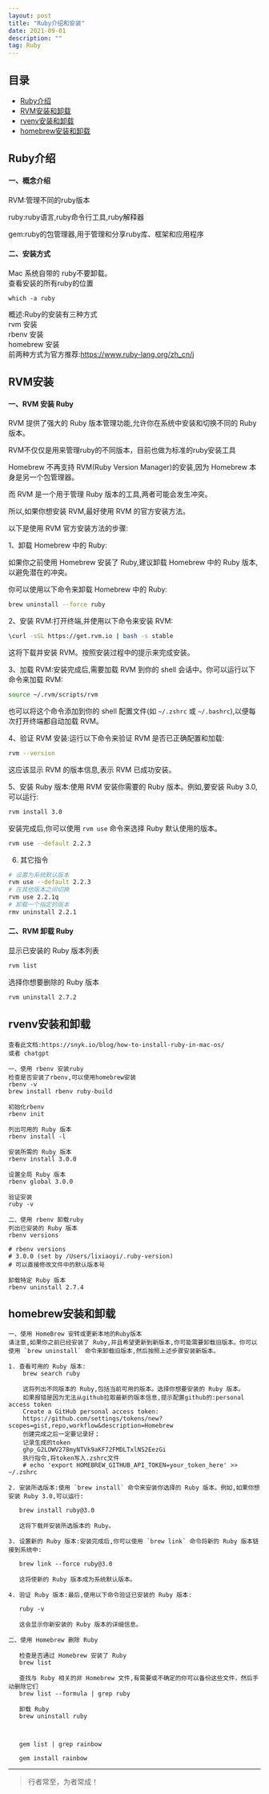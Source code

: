 ```yaml
---
layout: post
title: "Ruby介绍和安装"
date: 2021-09-01
description: ""
tag: Ruby
---
```




## 目录
* [Ruby介绍](#content1)
* [RVM安装和卸载](#content2)
* [rvenv安装和卸载](#content3)
* [homebrew安装和卸载](#content4)


<!-- ************************************************ -->
## <a id="content1">Ruby介绍</a>

#### **一、概念介绍**

RVM:管理不同的ruby版本

ruby:ruby语言,ruby命令行工具,ruby解释器

gem:ruby的包管理器,用于管理和分享ruby库、框架和应用程序


#### **二、安装方式**

Mac 系统自带的 ruby不要卸载。<br>
查看安装的所有ruby的位置<br>
```shell
which -a ruby
```

概述:Ruby的安装有三种方式<br>
rvm 安装<br>
rbenv 安装<br>
homebrew 安装<br>
前两种方式为官方推荐:<a href="https://www.ruby-lang.org/zh_cn/j">https://www.ruby-lang.org/zh_cn/j</a>




<!-- ************************************************ -->
## <a id="content2">RVM安装</a>

#### **一、RVM 安装 Ruby**

RVM 提供了强大的 Ruby 版本管理功能,允许你在系统中安装和切换不同的 Ruby 版本。

RVM不仅仅是用来管理ruby的不同版本，目前也做为标准的ruby安装工具

Homebrew 不再支持 RVM(Ruby Version Manager)的安装,因为 Homebrew 本身是另一个包管理器。

而 RVM 是一个用于管理 Ruby 版本的工具,两者可能会发生冲突。

所以,如果你想安装 RVM,最好使用 RVM 的官方安装方法。

以下是使用 RVM 官方安装方法的步骤:

1、卸载 Homebrew 中的 Ruby:

如果你之前使用 Homebrew 安装了 Ruby,建议卸载 Homebrew 中的 Ruby 版本,以避免潜在的冲突。

你可以使用以下命令来卸载 Homebrew 中的 Ruby:
```bash
brew uninstall --force ruby
```

2、安装 RVM:打开终端,并使用以下命令来安装 RVM:

```bash
\curl -sSL https://get.rvm.io | bash -s stable
```
这将下载并安装 RVM。按照安装过程中的提示来完成安装。

3、加载 RVM:安装完成后,需要加载 RVM 到你的 shell 会话中。你可以运行以下命令来加载 RVM:
```bash
source ~/.rvm/scripts/rvm
```
也可以将这个命令添加到你的 shell 配置文件(如 `~/.zshrc` 或 `~/.bashrc`),以便每次打开终端都自动加载 RVM。

4、验证 RVM 安装:运行以下命令来验证 RVM 是否已正确配置和加载:
   ```bash
   rvm --version
   ```
   这应该显示 RVM 的版本信息,表示 RVM 已成功安装。

5、安装 Ruby 版本:使用 RVM 安装你需要的 Ruby 版本。例如,要安装 Ruby 3.0,可以运行:
   ```bash
   rvm install 3.0
   ```
   安装完成后,你可以使用 `rvm use` 命令来选择 Ruby 默认使用的版本。
   ```bash
   rvm use --default 2.2.3
   ```

6. 其它指令
```bash
# 设置为系统默认版本
rvm use --default 2.2.3
# 在其他版本之间切换
rvm use 2.2.1q
# 卸载一个指定的版本
rmv uninstall 2.2.1
```

#### **二、RVM 卸载 Ruby**

显示已安装的 Ruby 版本列表
```bash
rvm list
```

选择你想要删除的 Ruby 版本
```bash
rvm uninstall 2.7.2
```

<!-- ************************************************ -->
## <a id="content3">rvenv安装和卸载</a>

```
查看此文档:https://snyk.io/blog/how-to-install-ruby-in-mac-os/
或者 chatgpt

一、使用 rbenv 安装ruby
检查是否安装了rbenv,可以使用homebrew安装
rbenv -v
brew install rbenv ruby-build

初始化rbenv
rbenv init

列出可用的 Ruby 版本
rbenv install -l

安装所需的 Ruby 版本
rbenv install 3.0.0

设置全局 Ruby 版本
rbenv global 3.0.0

验证安装
ruby -v

二、使用 rbenv 卸载ruby
列出已安装的 Ruby 版本
rbenv versions

# rbenv versions
# 3.0.0 (set by /Users/lixiaoyi/.ruby-version)
# 可以直接修改文件中的默认版本号

卸载特定 Ruby 版本
rbenv uninstall 2.7.4
```

<!-- ************************************************ -->
## <a id="content4">homebrew安装和卸载</a>

```
一、使用 HomeBrew 安转或更新本地的Ruby版本
请注意,如果你之前已经安装了 Ruby,并且希望更新到新版本,你可能需要卸载旧版本。你可以使用 `brew uninstall` 命令来卸载旧版本,然后按照上述步骤安装新版本。

1. 查看可用的 Ruby 版本:
    brew search ruby

    这将列出不同版本的 Ruby,包括当前可用的版本。选择你想要安装的 Ruby 版本。
    如果报错是因为无法从github拉取最新的版本信息,提示配置github的:personal access token
    Create a GitHub personal access token:
    https://github.com/settings/tokens/new?scopes=gist,repo,workflow&description=Homebrew
    创建完成之后一定要记录好；
    记录生成的token
    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
    执行指令,将token写入.zshrc文件
    # echo 'export HOMEBREW_GITHUB_API_TOKEN=your_token_here' >> ~/.zshrc

2. 安装所选版本:使用 `brew install` 命令来安装你选择的 Ruby 版本。例如,如果你想安装 Ruby 3.0,可以运行:

   brew install ruby@3.0

   这将下载并安装所选版本的 Ruby。

3. 设置新的 Ruby 版本:安装完成后,你可以使用 `brew link` 命令将新的 Ruby 版本链接到系统中:

   brew link --force ruby@3.0

   这将使新的 Ruby 版本成为系统默认版本。

4. 验证 Ruby 版本:最后,使用以下命令验证已安装的 Ruby 版本:

   ruby -v

   这会显示你新安装的 Ruby 版本的详细信息。

二、使用 Homebrew 删除 Ruby

   检查是否通过 Homebrew 安装了 Ruby
   brew list

   查找与 Ruby 相关的非 Homebrew 文件,有需要或不确定的你可以备份这些文件，然后手动删除它们
   brew list --formula | grep ruby

   卸载 Ruby
   brew uninstall ruby



   gem list | grep rainbow

   gem install rainbow
```
   

----------
>  行者常至，为者常成！


